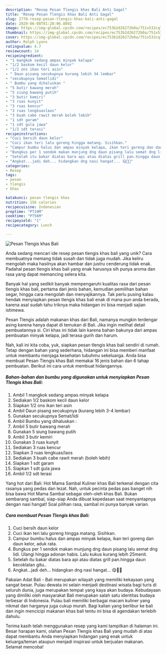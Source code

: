```yaml
---
description: "Resep Pesan Tlengis khas Bali Anti Gagal"
title: "Resep Pesan Tlengis khas Bali Anti Gagal"
slug: 2778-resep-pesan-tlengis-khas-bali-anti-gagal
date: 2020-06-08T01:28:06.889Z
image: https://img-global.cpcdn.com/recipes/ec753b2d26272b0a/751x532cq70/pesan-tlengis-khas-bali-foto-resep-utama.jpg
thumbnail: https://img-global.cpcdn.com/recipes/ec753b2d26272b0a/751x532cq70/pesan-tlengis-khas-bali-foto-resep-utama.jpg
cover: https://img-global.cpcdn.com/recipes/ec753b2d26272b0a/751x532cq70/pesan-tlengis-khas-bali-foto-resep-utama.jpg
author: Ralph Lyons
ratingvalue: 4.7
reviewcount: 14
recipeingredient:
- "1 mangkok sedang ampas minyak kelapa"
- "1/2 baskom kecil daun kelor"
- "1/2 ons ikan teri asin"
- " Daun pisang secukupnya kurang lebih 34 lembar"
- "secukupnya Sematlidi"
- " Bumbu yang dihaluskan "
- "5 butir bawang merah"
- "5 siung bawang putih"
- "3 butir kemiri"
- "3 ruas kunyit"
- "3 ruas kencur"
- "3 ruas lengkuaslaos"
- "3 buah cabe rawit merah boleh lebih"
- "1 sdt garam"
- "1 sdt gula jawa"
- "1/2 sdt terasi"
recipeinstructions:
- "Cuci bersih daun kelor"
- "Cuci ikan teri lalu goreng hingga matang. Sisihkan."
- "Campur bumbu halus dan ampas minyak kelapa, ikan teri goreng dan daun kelor, aduk rata."
- "Bungkus per 1 sendok makan munjung dng daun pisang lalu semat dng lidi. Ulangi hingga adonan habis. Lalu kukus kurang lebih 25menit."
- "Setelah itu bakar diatas bara api atau diatas grill pan.hingga daun kecoklatan gitu.."
- "Angkat...jadi deh... hidangkan dng nasi hangat... 😋🤤🥰"
categories:
- Resep
tags:
- pesan
- tlengis
- khas

katakunci: pesan tlengis khas 
nutrition: 156 calories
recipecuisine: Indonesian
preptime: "PT10M"
cooktime: "PT56M"
recipeyield: "1"
recipecategory: Lunch

---
```



![Pesan Tlengis khas Bali](https://img-global.cpcdn.com/recipes/ec753b2d26272b0a/751x532cq70/pesan-tlengis-khas-bali-foto-resep-utama.jpg)

Anda sedang mencari ide resep pesan tlengis khas bali yang unik? Cara membuatnya memang tidak susah dan tidak juga mudah. Jika keliru mengolah maka hasilnya akan hambar dan justru cenderung tidak enak. Padahal pesan tlengis khas bali yang enak harusnya sih punya aroma dan rasa yang dapat memancing selera kita.

Banyak hal yang sedikit banyak mempengaruhi kualitas rasa dari pesan tlengis khas bali, pertama dari jenis bahan, kemudian pemilihan bahan segar, hingga cara mengolah dan menyajikannya. Tak perlu pusing kalau hendak menyiapkan pesan tlengis khas bali enak di mana pun anda berada, karena asal sudah tahu triknya maka hidangan ini bisa menjadi sajian istimewa.

Pesan Tlengis adalah makanan khas dari Bali, namanya mungkin terdengar asing karena hanya dapat di temukan di Bali. Jika ingin melihat detail pembuatannya si. Ciri khas ini tidak lain karena bahan bakunya dari ampas pembuatan minyak kelapa, jadi terasa gurih dan harum.


Nah, kali ini kita coba, yuk, siapkan pesan tlengis khas bali sendiri di rumah. Tetap dengan bahan yang sederhana, hidangan ini bisa memberi manfaat untuk membantu menjaga kesehatan tubuhmu sekeluarga. Anda bisa membuat Pesan Tlengis khas Bali memakai 16 jenis bahan dan 6 tahap pembuatan. Berikut ini cara untuk membuat hidangannya.

<!--inarticleads1-->

##### Bahan-bahan dan bumbu yang digunakan untuk menyiapkan Pesan Tlengis khas Bali:

1. Ambil 1 mangkok sedang ampas minyak kelapa
1. Sediakan 1/2 baskom kecil daun kelor
1. Siapkan 1/2 ons ikan teri asin
1. Ambil  Daun pisang secukupnya (kurang lebih 3-4 lembar)
1. Gunakan secukupnya Semat/lidi
1. Ambil  Bumbu yang dihaluskan :
1. Ambil 5 butir bawang merah
1. Gunakan 5 siung bawang putih
1. Ambil 3 butir kemiri
1. Gunakan 3 ruas kunyit
1. Sediakan 3 ruas kencur
1. Siapkan 3 ruas lengkuas/laos
1. Sediakan 3 buah cabe rawit merah (boleh lebih)
1. Siapkan 1 sdt garam
1. Siapkan 1 sdt gula jawa
1. Ambil 1/2 sdt terasi


Yang hot dari Bali: Hot Mama Sambal Kuliner khas Bali terkenal dengan cita rasanya yang pedas dan lezat. Nah, untuk pecinta pedas pas banget nih bisa bawa Hot Mama Sambal sebagai oleh-oleh khas Bali. Bukan sembarang sambal, siap-siap Anda dibuat kepedasan saat menyantapnya dengan nasi hangat! Soal pilihan rasa, sambal ini punya banyak varian. 

<!--inarticleads2-->

##### Cara membuat Pesan Tlengis khas Bali:

1. Cuci bersih daun kelor
1. Cuci ikan teri lalu goreng hingga matang. Sisihkan.
1. Campur bumbu halus dan ampas minyak kelapa, ikan teri goreng dan daun kelor, aduk rata.
1. Bungkus per 1 sendok makan munjung dng daun pisang lalu semat dng lidi. Ulangi hingga adonan habis. Lalu kukus kurang lebih 25menit.
1. Setelah itu bakar diatas bara api atau diatas grill pan.hingga daun kecoklatan gitu..
1. Angkat...jadi deh... hidangkan dng nasi hangat... 😋🤤🥰


Pakaian Adat Bali - Bali merupakan wilayah yang memiliki kekayaan yang sangat besar. Pulau dewata ini selain menjadi destinasi wisata bagi turis di seluruh dunia, juga merupakan tempat yang kaya akan budaya. Kebudayaan yang dimiliki oleh masyarakat Bali merupakan salah satu identitas budaya terbesar di Indonesia. Pulau bali memiliki berbagai macam kuliner yang nikmat dan harganya juga cukup murah. Bagi kalian yang berlibur ke bali dan ingin mencicipi makanan khas bali tentu ini bisa di agendakan terlebih dahulu. 

Terima kasih telah menggunakan resep yang kami tampilkan di halaman ini. Besar harapan kami, olahan Pesan Tlengis khas Bali yang mudah di atas dapat membantu Anda menyiapkan hidangan yang enak untuk keluarga/teman ataupun menjadi inspirasi untuk berjualan makanan. Selamat mencoba!
